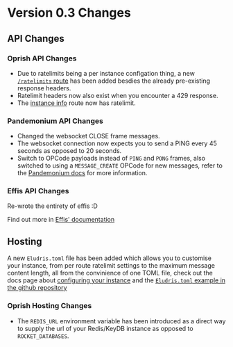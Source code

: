 # Version 0.3 Changes

## API Changes

### Oprish API Changes

- Due to ratelimits being a per instance configation thing, a new [`/ratelimits`
route](./oprish/ratelimits.md) has been added besdies the already pre-existing
response headers.
- Ratelimit headers now also exist when you encounter a 429 response.
- The [instance info](./oprish/instance_info.md) route now has ratelimit.

### Pandemonium API Changes

- Changed the websocket CLOSE frame messages.
- The websocket connection now expects you to send a PING every 45 seconds as
opposed to 20 seconds.
- Switch to OPCode payloads instead of `PING` and `PONG` frames, also switched to
using a `MESSAGE_CREATE` OPCode for new messages, refer to the [Pandemonium docs](./pandemonium/payloads.md)
for more information.

### Effis API Changes

Re-wrote the entirety of effis :D

Find out more in [Effis' documentation](./effis/index.md)

## Hosting

A new `Eludris.toml` file has been added which allows you to customise your instance,
from per route ratelimit settings to the maximum message content length, all from
the convinience of one TOML file, check out the docs page about [configuring
your instance](./conf.md) and the [`Eludris.toml` example in the github
repository](https://github.com/eludris/eludris/blob/main/Eludris.example.toml)

### Oprish Hosting Changes

- The `REDIS_URL` environment variable has been introduced as a direct way to
supply the url of your Redis/KeyDB instance as opposed to `ROCKET_DATABASES`.
